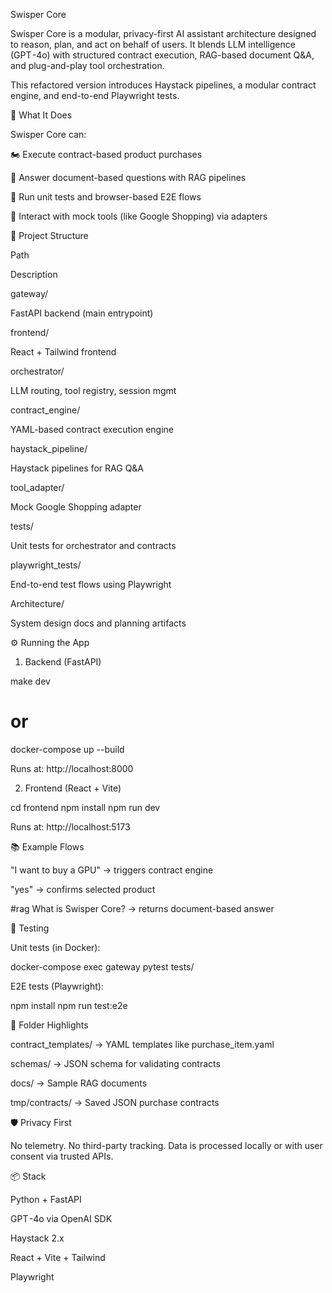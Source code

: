 Swisper Core

Swisper Core is a modular, privacy-first AI assistant architecture designed to reason, plan, and act on behalf of users. It blends LLM intelligence (GPT -4o) with structured contract execution, RAG-based document Q&A, and plug-and-play tool orchestration.

This refactored version introduces Haystack pipelines, a modular contract engine, and end-to-end Playwright tests.

🚀 What It Does

Swisper Core can:

🏍️ Execute contract-based product purchases

🧠 Answer document-based questions with RAG pipelines

🧪 Run unit tests and browser-based E2E flows

🔌 Interact with mock tools (like Google Shopping) via adapters

🧱 Project Structure

Path

Description

gateway/

FastAPI backend (main entrypoint)

frontend/

React + Tailwind frontend

orchestrator/

LLM routing, tool registry, session mgmt

contract_engine/

YAML-based contract execution engine

haystack_pipeline/

Haystack pipelines for RAG Q&A

tool_adapter/

Mock Google Shopping adapter

tests/

Unit tests for orchestrator and contracts

playwright_tests/

End-to-end test flows using Playwright

Architecture/

System design docs and planning artifacts

⚙️ Running the App

1. Backend (FastAPI)

make dev
# or
docker-compose up --build

Runs at: http://localhost:8000

2. Frontend (React + Vite)

cd frontend
npm install
npm run dev

Runs at: http://localhost:5173

📚 Example Flows

"I want to buy a GPU" → triggers contract engine

"yes" → confirms selected product

#rag What is Swisper Core? → returns document-based answer

🧪 Testing

Unit tests (in Docker):

docker-compose exec gateway pytest tests/

E2E tests (Playwright):

npm install
npm run test:e2e

📁 Folder Highlights

contract_templates/ → YAML templates like purchase_item.yaml

schemas/ → JSON schema for validating contracts

docs/ → Sample RAG documents

tmp/contracts/ → Saved JSON purchase contracts

🛡️ Privacy First

No telemetry. No third-party tracking. Data is processed locally or with user consent via trusted APIs.

📦 Stack

Python + FastAPI

GPT -4o via OpenAI SDK

Haystack 2.x

React + Vite + Tailwind

Playwright

